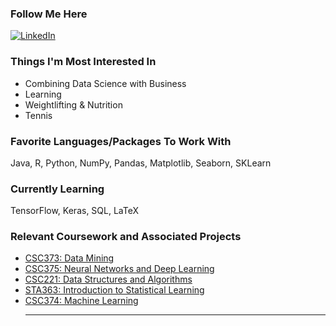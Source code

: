### Follow Me Here
<a href="https://www.linkedin.com/in/ryan-fischbach" target="_blank"><img alt="LinkedIn" src="https://img.shields.io/badge/linkedin-%230077B5.svg?&style=for-the-badge&logo=linkedin&logoColor=white" /></a>

### Things I'm Most Interested In
 - Combining Data Science with Business
 - Learning
 - Weightlifting & Nutrition
 - Tennis
 
 ### Favorite Languages/Packages To Work With
Java, R, Python, NumPy, Pandas, Matplotlib, Seaborn, SKLearn

### Currently Learning
TensorFlow, Keras, SQL, LaTeX

### Relevant Coursework and Associated Projects
 - [CSC373: Data Mining](https://github.com/RyanFischbach/Data-Mining)
 - [CSC375: Neural Networks and Deep Learning](https://github.com/RyanFischbach/Deep-Learning-Neural-Networks)
 - [CSC221: Data Structures and Algorithms](https://github.com/RyanFischbach/DataStructuresAlgorithms)
 - [STA363: Introduction to Statistical Learning](https://github.com/RyanFischbach/Statistical-Learning)
 - [CSC374: Machine Learning](https://github.com/RyanFischbach/Machine-Learning)<hr>
<div align="center">
<!--
**RyanFischbach/RyanFischbach** is a ✨ _special_ ✨ repository because its `README.md` (this file) appears on your GitHub profile.


-->
